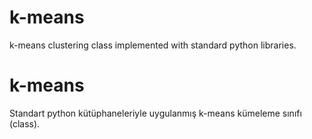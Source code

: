 # k-means

k-means clustering class implemented with standard python libraries.

# k-means

Standart python kütüphaneleriyle uygulanmış k-means kümeleme sınıfı (class).
